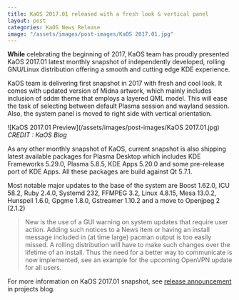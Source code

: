 ```yaml
---
title: KaOS 2017.01 released with a fresh look & vertical panel
layout: post
categories: KaOS News Release
image: "/assets/images/post-images/KaOS 2017.01.jpg"
---
```


**While** celebrating the beginning of 2017, KaOS team has proudly presented KaOS 2017.01 latest monthly snapshot of independently developed, rolling GNU/Linux distribution offering a smooth and cutting edge KDE experience.

KaOS team is delivering first snapshot in 2017 with fresh and cool look. It comes with updated version of Midna artwork, which mainly includes inclusion of sddm theme that employs a layered QML model. This will ease the task of selecting between default Plasma session and wayland session. Also, the system panel is moved to right side with vertical orientation.

![KaOS 2017.01 Preview](/assets/images/post-images/KaOS 2017.01.jpg)
*CREDIT : KaOS Blog*

As any other monthly snapshot of KaOS, current snapshot is also shipping latest available packages for Plasma Desktop which includes KDE Frameworks 5.29.0, Plasma 5.8.5, KDE Apps 5.20.0 and some pre-release port of KDE Apps. All these packages are build against Qt 5.7.1.

Most notable major updates to the base of the system are Boost 1.62.0, ICU 58.2, Ruby 2.4.0, Systemd 232, FFMPEG 3.2, Linux 4.8.15, Mesa 13.0.2, Hunspell 1.6.0, Gpgme 1.8.0, Gstreamer 1.10.2 and a move to Openjpeg 2 (2.1.2)

<blockquote>New is the use of a GUI warning on system updates that require user action. Adding such notices to a News item or having an install message included in (at time large) pacman output is too easily missed. A rolling distribution will have to make such changes over the lifetime of an install. Thus the need for a better way to communicate is now implemented, see an example for the upcoming OpenVPN update for all users.</blockquote>

For more information on KaOS 2017.01 snapshot, see [release announcement](https://kaosx.us/news/2017/kaos01/) in projects blog. 